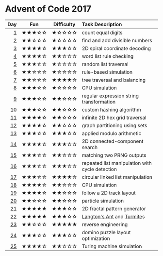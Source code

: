 # Advent of Code 2017

| Day      | Fun   | Difficulty | Task Description |
| -------: | :---: | :--------: | :---------- |
|  [1](01) | ★★★☆☆ | ★☆☆☆☆      | count equal digits  |
|  [2](02) | ★★☆☆☆ | ★☆☆☆☆      | find and add divisible numbers |
|  [3](03) | ★★★★☆ | ★★★☆☆      | 2D spiral coordinate decoding |
|  [4](04) | ★★★★☆ | ★★☆☆☆      | word list rule checking |
|  [5](05) | ★★★☆☆ | ★☆☆☆☆      | random list traversal |
|  [6](06) | ★★☆☆☆ | ★☆☆☆☆      | rule-based simulation |
|  [7](07) | ★★☆☆☆ | ★★★★☆      | tree traversal and balancing |
|  [8](08) | ★★★☆☆ | ★☆☆☆☆      | CPU simulation |
|  [9](09) | ★★★☆☆ | ★★☆☆☆      | regular expression string transformation |
| [10](10) | ★★★☆☆ | ★★☆☆☆      | custom hashing algorithm |
| [11](11) | ★★★★☆ | ★★☆☆☆      | infinite 2D hex grid traversal |
| [12](12) | ★★★★☆ | ★★☆☆☆      | graph partitioning using sets |
| [13](13) | ★★★☆☆ | ★★★☆☆      | applied modulo arithmetic |
| [14](14) | ★★★★☆ | ★★★☆☆      | 2D connected-component search |
| [15](15) | ★★★☆☆ | ★★☆☆☆      | matching two PRNG outputs |
| [16](16) | ★★★☆☆ | ★★★☆☆      | repeated list manipulation with cycle detection |
| [17](17) | ★★★☆☆ | ★★★★☆      | circular linked list manipulation |
| [18](18) | ★★★★☆ | ★★☆☆☆      | CPU simulation |
| [19](19) | ★★★★☆ | ★★☆☆☆      | follow a 2D track layout |
| [20](20) | ★★☆☆☆ | ★★☆☆☆      | particle simulation |
| [21](21) | ★★★★★ | ★★★☆☆      | 2D fractal pattern generator |
| [22](22) | ★★★★★ | ★★★☆☆      | [Langton's Ant](https://en.wikipedia.org/wiki/Langton's_ant) and [Turmite](https://en.wikipedia.org/wiki/Turmite)s |
| [23](23) | ★★☆☆☆ | ★★★★★      | reverse engineering |
| [24](24) | ★★★☆☆ | ★★★☆☆      | domino puzzle layout optimization |
| [25](25) | ★★★★☆ | ★★☆☆☆      | Turing machine simulation |
